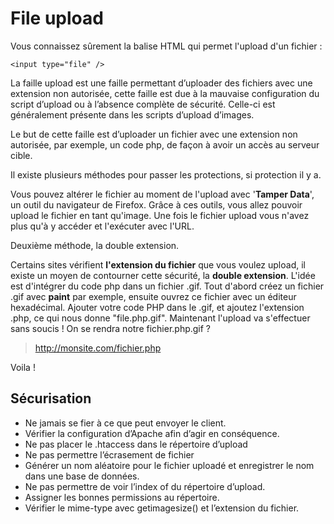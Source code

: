# File upload

Vous connaissez sûrement la balise HTML qui permet l'upload d'un fichier :
```
<input type="file" />
```

La faille upload est une faille permettant d’uploader des fichiers avec une extension non autorisée, cette faille est due à la mauvaise configuration du script d’upload ou à l’absence complète de sécurité. Celle-ci est généralement présente dans les scripts d’upload d’images.

Le but de cette faille est d’uploader un fichier avec une extension non autorisée, par exemple, un code php, de façon à avoir un accès au serveur cible.

Il existe plusieurs méthodes pour passer les protections, si protection il y a.

Vous pouvez altérer le fichier au moment de l'upload avec '**Tamper Data**', un outil du navigateur de Firefox. Grâce à ces outils, vous allez pouvoir upload le fichier en tant qu'image.
Une fois le fichier upload vous n'avez plus qu'à y accéder et l'exécuter avec l'URL.

Deuxième méthode, la double extension.

Certains sites vérifient **l'extension du fichier** que vous voulez upload, il existe un moyen de contourner cette sécurité, la **double extension**.
L'idée est d'intégrer du code php dans un fichier .gif.
Tout d'abord créez un fichier .gif avec **paint** par exemple, ensuite ouvrez ce fichier avec un éditeur hexadécimal. Ajouter votre code PHP dans le .gif, et ajoutez l'extension .php, ce qui nous donne "file.php.gif".
Maintenant l'upload va s'effectuer sans soucis !
On se rendra notre fichier.php.gif ?

>http://monsite.com/fichier.php

Voila !

## Sécurisation 

* Ne jamais se fier à ce que peut envoyer le client.
* Vérifier la configuration d’Apache afin d’agir en conséquence.
* Ne pas placer le .htaccess dans le répertoire d’upload
* Ne pas permettre l’écrasement de fichier
* Générer un nom aléatoire pour le fichier uploadé et enregistrer le nom dans une base de données.
* Ne pas permettre de voir l’index of du répertoire d’upload.
* Assigner les bonnes permissions au répertoire.
* Vérifier le mime-type avec getimagesize() et l’extension du fichier.
